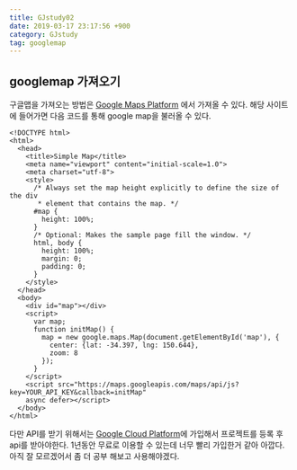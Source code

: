 ```yaml
---
title: GJstudy02
date: 2019-03-17 23:17:56 +900
category: GJstudy
tag: googlemap
---
```

## googlemap 가져오기
구글맵을 가져오는 방법은
[Google Maps Platform](https://developers.google.com/maps/documentation/javascript/examples/map-simple) 에서 가져올 수 있다.
해당 사이트에 들어가면 다음 코드를 통해 google map을 불러올 수 있다.
```
<!DOCTYPE html>
<html>
  <head>
    <title>Simple Map</title>
    <meta name="viewport" content="initial-scale=1.0">
    <meta charset="utf-8">
    <style>
      /* Always set the map height explicitly to define the size of the div
       * element that contains the map. */
      #map {
        height: 100%;
      }
      /* Optional: Makes the sample page fill the window. */
      html, body {
        height: 100%;
        margin: 0;
        padding: 0;
      }
    </style>
  </head>
  <body>
    <div id="map"></div>
    <script>
      var map;
      function initMap() {
        map = new google.maps.Map(document.getElementById('map'), {
          center: {lat: -34.397, lng: 150.644},
          zoom: 8
        });
      }
    </script>
    <script src="https://maps.googleapis.com/maps/api/js?key=YOUR_API_KEY&callback=initMap"
    async defer></script>
  </body>
</html>
```
다만 API를 받기 위해서는 [Google Cloud Platform](https://cloud.google.com/)에 가입해서 프로젝트를 등록 후 api를 받아야한다. 1년동안 무료로 이용할 수 있는데 너무 빨리 가입한거 같아 아깝다. 아직 잘 모르겠어서 좀 더 공부 해보고 사용해야겠다.